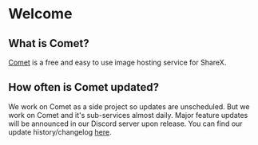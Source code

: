 # Welcome

## What is Comet?
[Comet](https://cometbot.info) is a free and easy to use image hosting service for ShareX.

## How often is Comet updated?
We work on Comet as a side project so updates are unscheduled. But we work on Comet and it's sub-services almost daily. Major feature updates will be announced in our Discord server upon release. You can find our update history/changelog [here](changelog.md).

